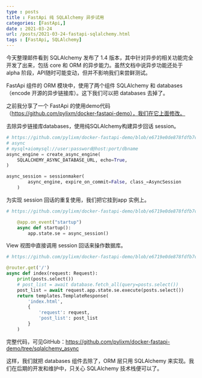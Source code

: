 ```yaml
---
type : posts
title : FastApi 纯 SQLAlchemy 异步试用 
categories: [FastApi,] 
date : 2021-03-24
url: /posts/2021-03-24-fastapi-sqlalchemy.html 
tags : [FastApi, SQLAlchemy]
---
```


今天整理邮件看到 SQLAlchemy 发布了 1.4 版本，其中针对异步的相关功能完全开发了出来，包括 core 和 ORM 的异步能力。虽然文档中说异步功能还处于 alpha 阶段，API随时可能变动，但并不影响我们来尝鲜测试。

FastApi 组件的 ORM 模块中，使用了两个组件 SQLAlchemy 和 databases（encode 开源的异步链接库）。这下我们可以把 databases 去掉了。

之前我分享了一个 FastApi 的使用demo代码（https://github.com/pylixm/docker-fastapi-demo），我们在它上面修改。

去除异步链接库databases，使用纯SQLAlchemy构建异步回话 session。

```python
# https://github.com/pylixm/docker-fastapi-demo/blob/e6719e0de878fdfb7cd1dc655bb22614876e059a/core/db.py#L22
# async
# mysql+aiomysql://user:password@host:port/dbname
async_engine = create_async_engine(
    SQLALCHEMY_ASYNC_DATABASE_URL, echo=True,
)

async_session = sessionmaker(
        async_engine, expire_on_commit=False, class_=AsyncSession
    )
```

为实现 session 回话的重复使用，我们把它挂到app 实例上。

```python
# https://github.com/pylixm/docker-fastapi-demo/blob/e6719e0de878fdfb7cd1dc655bb22614876e059a/main.py#L28

    @app.on_event("startup")
    async def startup():
        app.state.se = async_session()
```

View 视图中直接调用 session 回话来操作数据库。

```python
# https://github.com/pylixm/docker-fastapi-demo/blob/e6719e0de878fdfb7cd1dc655bb22614876e059a/service/views.py#L11

@router.get('/')
async def index(request: Request):
    print(posts.select())
    # post_list = await database.fetch_all(query=posts.select())
    post_list = await request.app.state.se.execute(posts.select())
    return templates.TemplateResponse(
        'index.html',
        {
            'request': request,
            'post_list': post_list
        }
    )

```

完整代码，可见GitHub：https://github.com/pylixm/docker-fastapi-demo/tree/sqlalchemy_async

这样，我们就把 databases 组件去除了，ORM 层只用 SQLAlchemy 来实现。我们在后期的开发和维护中，只关心 SQLAlchemy 技术栈便可以了。




